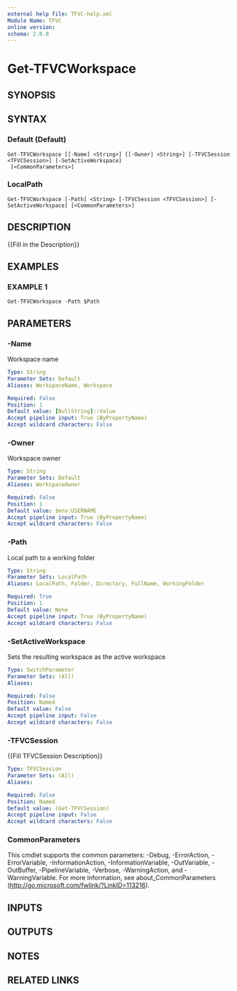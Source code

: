 ```yaml
---
external help file: TFVC-help.xml
Module Name: TFVC
online version:
schema: 2.0.0
---
```


# Get-TFVCWorkspace

## SYNOPSIS

## SYNTAX

### Default (Default)
```
Get-TFVCWorkspace [[-Name] <String>] [[-Owner] <String>] [-TFVCSession <TFVCSession>] [-SetActiveWorkspace]
 [<CommonParameters>]
```

### LocalPath
```
Get-TFVCWorkspace [-Path] <String> [-TFVCSession <TFVCSession>] [-SetActiveWorkspace] [<CommonParameters>]
```

## DESCRIPTION
{{Fill in the Description}}

## EXAMPLES

### EXAMPLE 1
```
Get-TFVCWorkspace -Path $Path
```

## PARAMETERS

### -Name
Workspace name

```yaml
Type: String
Parameter Sets: Default
Aliases: WorkspaceName, Workspace

Required: False
Position: 1
Default value: [NullString]::Value
Accept pipeline input: True (ByPropertyName)
Accept wildcard characters: False
```

### -Owner
Workspace owner

```yaml
Type: String
Parameter Sets: Default
Aliases: WorkspaceOwner

Required: False
Position: 1
Default value: $env:USERNAME
Accept pipeline input: True (ByPropertyName)
Accept wildcard characters: False
```

### -Path
Local path to a working folder

```yaml
Type: String
Parameter Sets: LocalPath
Aliases: LocalPath, Folder, Directory, FullName, WorkingFolder

Required: True
Position: 1
Default value: None
Accept pipeline input: True (ByPropertyName)
Accept wildcard characters: False
```

### -SetActiveWorkspace
Sets the resulting workspace as the active workspace

```yaml
Type: SwitchParameter
Parameter Sets: (All)
Aliases:

Required: False
Position: Named
Default value: False
Accept pipeline input: False
Accept wildcard characters: False
```

### -TFVCSession
{{Fill TFVCSession Description}}

```yaml
Type: TFVCSession
Parameter Sets: (All)
Aliases:

Required: False
Position: Named
Default value: (Get-TFVCSession)
Accept pipeline input: False
Accept wildcard characters: False
```

### CommonParameters
This cmdlet supports the common parameters: -Debug, -ErrorAction, -ErrorVariable, -InformationAction, -InformationVariable, -OutVariable, -OutBuffer, -PipelineVariable, -Verbose, -WarningAction, and -WarningVariable. For more information, see about_CommonParameters (http://go.microsoft.com/fwlink/?LinkID=113216).

## INPUTS

## OUTPUTS

## NOTES

## RELATED LINKS
